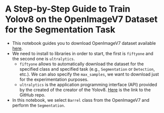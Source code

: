 # A Step-by-Step Guide to Train Yolov8 on the OpenImageV7 Dataset for the Segmentation Task
* This notebook guides you to download OpenImageV7 dataset available [here](https://storage.googleapis.com/openimages/web/visualizer/index.html?type=segmentation&set=train&c=%2Fm%2F0cnyhnx&r=false).
* We need to install to libraries in order to start, the first is `fiftyone` and the second one is `ultralytics`.
  - `fiftyone` allows to automatically download the dataset for the specified class and specified task (e.g., `Segmentation` or `Detection`, etc.). We can also specify the `max_samples`, we want to download just for the experimentation purposes.
  -  `ultralytics` is the application programming interface (API) provided by the created of the creator of the Yolov8. [Here](https://docs.ultralytics.com/) is the link to the GitHub repo.
* In this notebook, we select `Barrel` class from the OpenImageV7 and perform the `Segmentation`.

